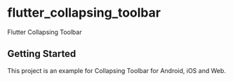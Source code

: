 # flutter_collapsing_toolbar

Flutter Collapsing Toolbar

## Getting Started

This project is an example for Collapsing Toolbar for Android, iOS and Web.

